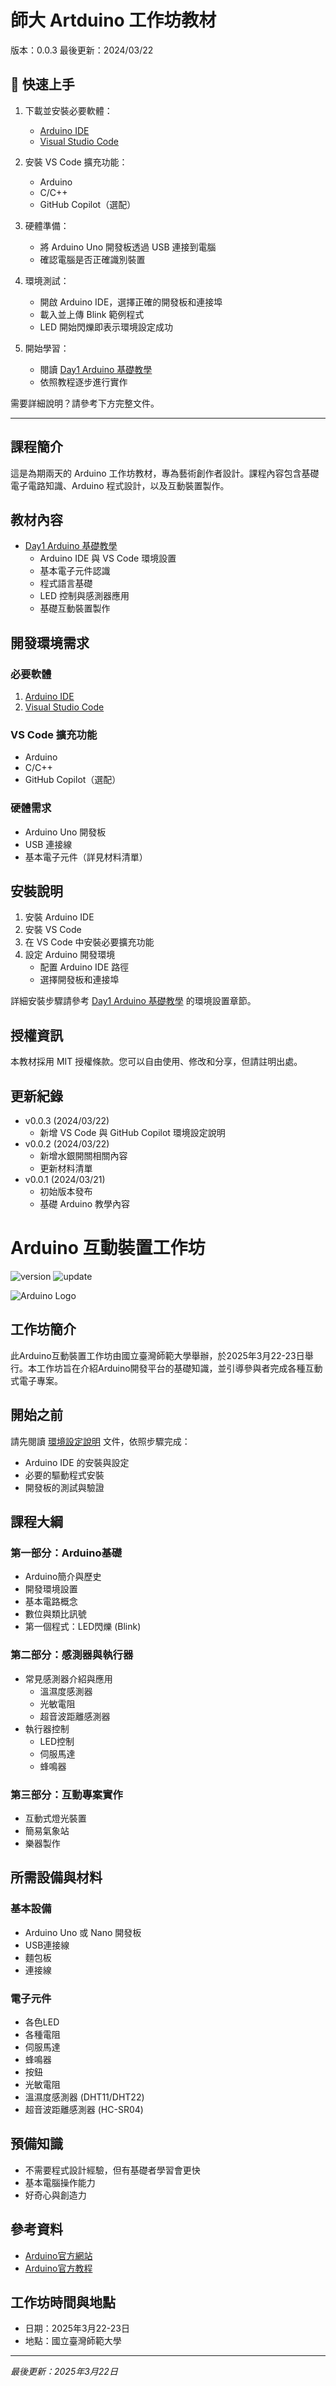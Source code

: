 # 師大 Artduino 工作坊教材
版本：0.0.3
最後更新：2024/03/22

## 🚀 快速上手
1. 下載並安裝必要軟體：
   - [Arduino IDE](https://www.arduino.cc/en/software)
   - [Visual Studio Code](https://code.visualstudio.com/)

2. 安裝 VS Code 擴充功能：
   - Arduino
   - C/C++
   - GitHub Copilot（選配）

3. 硬體準備：
   - 將 Arduino Uno 開發板透過 USB 連接到電腦
   - 確認電腦是否正確識別裝置

4. 環境測試：
   - 開啟 Arduino IDE，選擇正確的開發板和連接埠
   - 載入並上傳 Blink 範例程式
   - LED 開始閃爍即表示環境設定成功

5. 開始學習：
   - 閱讀 [Day1 Arduino 基礎教學](Day1_Arduino_基礎教學.md)
   - 依照教程逐步進行實作

需要詳細說明？請參考下方完整文件。

---

## 課程簡介
這是為期兩天的 Arduino 工作坊教材，專為藝術創作者設計。課程內容包含基礎電子電路知識、Arduino 程式設計，以及互動裝置製作。

## 教材內容
- [Day1 Arduino 基礎教學](Day1_Arduino_基礎教學.md)
  - Arduino IDE 與 VS Code 環境設置
  - 基本電子元件認識
  - 程式語言基礎
  - LED 控制與感測器應用
  - 基礎互動裝置製作

## 開發環境需求
### 必要軟體
1. [Arduino IDE](https://www.arduino.cc/en/software)
2. [Visual Studio Code](https://code.visualstudio.com/)

### VS Code 擴充功能
- Arduino
- C/C++
- GitHub Copilot（選配）

### 硬體需求
- Arduino Uno 開發板
- USB 連接線
- 基本電子元件（詳見材料清單）

## 安裝說明
1. 安裝 Arduino IDE
2. 安裝 VS Code
3. 在 VS Code 中安裝必要擴充功能
4. 設定 Arduino 開發環境
   - 配置 Arduino IDE 路徑
   - 選擇開發板和連接埠

詳細安裝步驟請參考 [Day1 Arduino 基礎教學](Day1_Arduino_基礎教學.md) 的環境設置章節。

## 授權資訊
本教材採用 MIT 授權條款。您可以自由使用、修改和分享，但請註明出處。

## 更新紀錄
- v0.0.3 (2024/03/22)
  - 新增 VS Code 與 GitHub Copilot 環境設定說明
- v0.0.2 (2024/03/22)
  - 新增水銀開關相關內容
  - 更新材料清單
- v0.0.1 (2024/03/21)
  - 初始版本發布
  - 基礎 Arduino 教學內容

# Arduino 互動裝置工作坊

![version](https://img.shields.io/badge/版本-0.0.3-blue)
![update](https://img.shields.io/badge/更新日期-2024.03.22-green)

![Arduino Logo](https://www.arduino.cc/en/uploads/Trademark/ArduinoCommunityLogo.png)

## 工作坊簡介

此Arduino互動裝置工作坊由國立臺灣師範大學舉辦，於2025年3月22-23日舉行。本工作坊旨在介紹Arduino開發平台的基礎知識，並引導參與者完成各種互動式電子專案。

## 開始之前
請先閱讀 [環境設定說明](環境設定說明.md) 文件，依照步驟完成：
- Arduino IDE 的安裝與設定
- 必要的驅動程式安裝
- 開發板的測試與驗證

## 課程大綱

### 第一部分：Arduino基礎
- Arduino簡介與歷史
- 開發環境設置
- 基本電路概念
- 數位與類比訊號
- 第一個程式：LED閃爍 (Blink)

### 第二部分：感測器與執行器
- 常見感測器介紹與應用
  - 溫濕度感測器
  - 光敏電阻
  - 超音波距離感測器
- 執行器控制
  - LED控制
  - 伺服馬達
  - 蜂鳴器

### 第三部分：互動專案實作
- 互動式燈光裝置
- 簡易氣象站
- 樂器製作

## 所需設備與材料

### 基本設備
- Arduino Uno 或 Nano 開發板
- USB連接線
- 麵包板
- 連接線

### 電子元件
- 各色LED
- 各種電阻
- 伺服馬達
- 蜂鳴器
- 按鈕
- 光敏電阻
- 溫濕度感測器 (DHT11/DHT22)
- 超音波距離感測器 (HC-SR04)

## 預備知識
- 不需要程式設計經驗，但有基礎者學習會更快
- 基本電腦操作能力
- 好奇心與創造力

## 參考資料
- [Arduino官方網站](https://www.arduino.cc/)
- [Arduino官方教程](https://www.arduino.cc/en/Tutorial/HomePage)


## 工作坊時間與地點
- 日期：2025年3月22-23日
- 地點：國立臺灣師範大學


---

*最後更新：2025年3月22日*